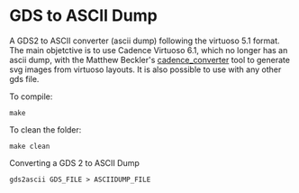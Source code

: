 
GDS to ASCII Dump
====================

A GDS2 to ASCII converter (ascii dump) following the virtuoso 5.1 format.
The main objetctive is to use Cadence Virtuoso 6.1, which no longer has an ascii dump, with the Matthew Beckler's [cadence_converter](http://www.mbeckler.org/cadence_plot/) tool to generate svg images from virtuoso layouts. It is also possible to use with any other gds file.

To compile:
```
make
```

To clean the folder:
```
make clean
```

Converting a GDS 2 to ASCII Dump
```
gds2ascii GDS_FILE > ASCIIDUMP_FILE
```
